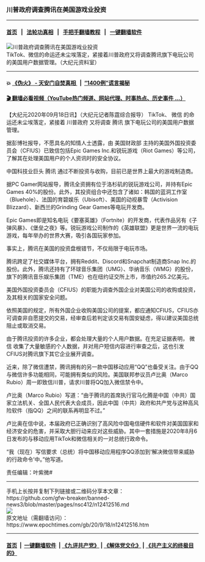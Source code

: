 ### 川普政府调查腾讯在美国游戏业投资
------------------------

#### [首页](https://github.com/gfw-breaker/banned-news3/blob/master/README.md) &nbsp;&nbsp;|&nbsp;&nbsp; [法轮功真相](https://github.com/begood0513/basic/blob/master/README.md)  &nbsp;&nbsp;|&nbsp;&nbsp; [手把手翻墙教程](https://github.com/gfw-breaker/guides/wiki)  &nbsp;&nbsp;|&nbsp;&nbsp; [一键翻墙软件](https://github.com/gfw-breaker/nogfw/blob/master/README.md)  



<div><img alt="川普政府调查腾讯在美国游戏业投资" class="attachment-djy_600_400 size-djy_600_400 wp-post-image" src="https://i.epochtimes.com/assets/uploads/2020/05/43b67ff63d98373385fc35dcb5b9a473-600x400.jpg"/>
<div class="caption">
 TikTok、微信的命运还未尘埃落定，紧接着川普政府又将调查腾讯旗下电玩公司的美国用户数据管理。（大纪元资料室）
</div></div><hr/>

#### 💥 [《伪火》 - 天安门自焚真相 ](http://158.247.195.190:10000/videos/blog/weihuo.html)&nbsp; |&nbsp; [“1400例”谎言揭秘  ](http://158.247.195.190:10000/videos/blog/jiexi1400.html)

#### [ 🎬  翻墙必看视频（YouTube热门频道、网站代理、时事热点、历史事件 ...）](https://github.com/gfw-breaker/links/blob/master/banned.md)

<div><p>
 【大纪元2020年09月18日讯】（大纪元记者陈霆综合报导） TikTok、
 <ok href="https://www.epochtimes.com/gb/tag/%E5%BE%AE%E4%BF%A1.html">
  微信
 </ok>
 的命运还未尘埃落定，紧接着
 <ok href="https://www.epochtimes.com/gb/tag/%E5%B7%9D%E6%99%AE%E6%94%BF%E5%BA%9C.html">
  川普政府
 </ok>
 又将调查
 <ok href="https://www.epochtimes.com/gb/tag/%E8%85%BE%E8%AE%AF.html">
  腾讯
 </ok>
 旗下电玩公司的美国用户数据管理。
</p>
<p>
 据彭博社报导，不愿具名的知情人士透露，由
 <ok href="https://www.epochtimes.com/gb/tag/%E7%BE%8E%E5%9B%BD%E8%B4%A2%E6%94%BF%E9%83%A8.html">
  美国财政部
 </ok>
 主持的美国外国投资委员会（CFIUS）已致信包括Epic Games Inc.和锐玩游戏（Riot Games）等公司，了解其在处理美国用户的个人资讯时的安全协议。
</p>
<p>
 中国科技业巨头
 <ok href="https://www.epochtimes.com/gb/tag/%E8%85%BE%E8%AE%AF.html">
  腾讯
 </ok>
 通过不断投资与收购，目前已是世界上最大的游戏制造商。
</p>
<p>
 据PC Gamer网站报导，腾讯全资拥有位于洛杉矶的锐玩游戏公司，并持有Epic Games 40%的股份。此外，其投资组合中还包含了诸如：韩国的蓝洞工作室（Bluehole）、法国的育碧娱乐（Ubisoft）、美国的动视暴雪（Activision Blizzard）、新西兰的Grinding Gear Games等电玩开发商。
</p>
<p>
 Epic Games即是知名电玩《要塞英雄》（Fortnite）的开发商，代表作品另有《子弹风暴》、《堡垒之夜》等。锐玩游戏公司制作的《英雄联盟》更是世界一流的电玩游戏，每年举办的世界大赛，吸引各国玩家参加。
</p>
<p>
 事实上，腾讯在美国的投资盘根错节，不仅局限于电玩市场。
</p>
<p>
 腾讯跨足了社交媒体平台，拥有Reddit、Discord和Snapchat制造商Snap Inc.的股份。此外，腾讯还持有了环球音乐集团（UMG）、华纳音乐（WMG）的股份，旗下的腾讯音乐娱乐集团（TME）也在纽约证交所上市，市值约265.2亿美元。
</p>
<p>
 美国外国投资委员会（CFIUS）的职能为调查外国企业对美国公司的收购或投资，及其相关的国家安全问题。
</p>
<p>
 依照美国的规定，所有外国企业收购美国公司的提案，都应通知CFIUS，CFIUS亦可调查非自愿提交的交易，经审查后若判定该交易有国安疑虑，得以建议美国总统阻止或取消交易。
</p>
<p>
 由于腾讯投资的许多企业，都会处理大量的个人用户数据。在充足证据表明，
 <ok href="https://www.epochtimes.com/gb/tag/%E5%BE%AE%E4%BF%A1.html">
  微信
 </ok>
 收集了大量敏感的个人数据，并对用户短信内容进行审查之后，这也引发CFIUS对腾讯旗下其它企业展开调查。
</p>
<p>
 近来，除了微信遭禁，腾讯拥有的另一款中国移动应用“QQ”也备受关注。由于QQ与微信许多功能相同，可能拥有类似的风险。美国联邦参议员卢比奥（Marco Rubio）周一即致信川普，请求川普将QQ加入微信禁令中。
</p>
<p>
 卢比奥（Marco Rubio）写道：“由于腾讯的首席执行官马化腾是中国（中共）国家立法机关、全国人民代表大会成员，因此中国（中共）政府和共产党与这种高风险软件（指QQ）之间的联系再明显不过。”
</p>
<p>
 卢比奥在信中说，本届政府已正确识别了高风险中国电信硬件和软件对美国国家和经济安全的危害，并采取大胆行动来应对这些威胁。其中一套措施是2020年8月6日发布的与移动应用TikTok和微信相关的一对总统行政命令。
</p>
<p>
 “我（现在）写信要求（总统）将中国移动应用程序QQ添加到‘解决微信带来威胁的行政命令’中。”他写道。
</p>
<p>
 责任编辑：叶紫微#
</p>
</div>
<hr/>
手机上长按并复制下列链接或二维码分享本文章：<br/>
https://github.com/gfw-breaker/banned-news3/blob/master/pages/nsc412/n12412516.md <br/>
<a href='https://github.com/gfw-breaker/banned-news3/blob/master/pages/nsc412/n12412516.md'><img src='https://github.com/gfw-breaker/banned-news3/blob/master/pages/nsc412/n12412516.md.png'/></a> <br/>
原文地址（需翻墙访问）：https://www.epochtimes.com/gb/20/9/18/n12412516.htm


------------------------
#### [首页](https://github.com/gfw-breaker/banned-news3/blob/master/README.md) &nbsp;|&nbsp; [一键翻墙软件](https://github.com/gfw-breaker/nogfw/blob/master/README.md) &nbsp;| [《九评共产党》](https://github.com/gfw-breaker/9ping.md/blob/master/README.md#九评之一评共产党是什么) | [《解体党文化》](https://github.com/gfw-breaker/jtdwh.md/blob/master/README.md) | [《共产主义的终极目的》](https://github.com/gfw-breaker/gczydzjmd.md/blob/master/README.md)


<img src='http://gfw-breaker.win/banned-news3/pages/nsc412/n12412516.md' width='0px' height='0px'/>